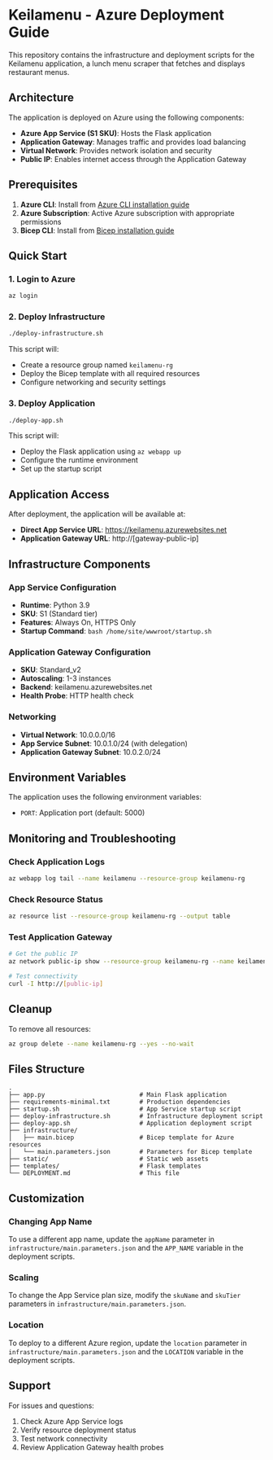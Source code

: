 # Keilamenu - Azure Deployment Guide

This repository contains the infrastructure and deployment scripts for the Keilamenu application, a lunch menu scraper that fetches and displays restaurant menus.

## Architecture

The application is deployed on Azure using the following components:
- **Azure App Service (S1 SKU)**: Hosts the Flask application
- **Application Gateway**: Manages traffic and provides load balancing
- **Virtual Network**: Provides network isolation and security
- **Public IP**: Enables internet access through the Application Gateway

## Prerequisites

1. **Azure CLI**: Install from [Azure CLI installation guide](https://docs.microsoft.com/en-us/cli/azure/install-azure-cli)
2. **Azure Subscription**: Active Azure subscription with appropriate permissions
3. **Bicep CLI**: Install from [Bicep installation guide](https://docs.microsoft.com/en-us/azure/azure-resource-manager/bicep/install)

## Quick Start

### 1. Login to Azure
```bash
az login
```

### 2. Deploy Infrastructure
```bash
./deploy-infrastructure.sh
```

This script will:
- Create a resource group named `keilamenu-rg`
- Deploy the Bicep template with all required resources
- Configure networking and security settings

### 3. Deploy Application
```bash
./deploy-app.sh
```

This script will:
- Deploy the Flask application using `az webapp up`
- Configure the runtime environment
- Set up the startup script

## Application Access

After deployment, the application will be available at:
- **Direct App Service URL**: https://keilamenu.azurewebsites.net
- **Application Gateway URL**: http://[gateway-public-ip]

## Infrastructure Components

### App Service Configuration
- **Runtime**: Python 3.9
- **SKU**: S1 (Standard tier)
- **Features**: Always On, HTTPS Only
- **Startup Command**: `bash /home/site/wwwroot/startup.sh`

### Application Gateway Configuration
- **SKU**: Standard_v2
- **Autoscaling**: 1-3 instances
- **Backend**: keilamenu.azurewebsites.net
- **Health Probe**: HTTP health check

### Networking
- **Virtual Network**: 10.0.0.0/16
- **App Service Subnet**: 10.0.1.0/24 (with delegation)
- **Application Gateway Subnet**: 10.0.2.0/24

## Environment Variables

The application uses the following environment variables:
- `PORT`: Application port (default: 5000)

## Monitoring and Troubleshooting

### Check Application Logs
```bash
az webapp log tail --name keilamenu --resource-group keilamenu-rg
```

### Check Resource Status
```bash
az resource list --resource-group keilamenu-rg --output table
```

### Test Application Gateway
```bash
# Get the public IP
az network public-ip show --resource-group keilamenu-rg --name keilamenu-pip --query ipAddress

# Test connectivity
curl -I http://[public-ip]
```

## Cleanup

To remove all resources:
```bash
az group delete --name keilamenu-rg --yes --no-wait
```

## Files Structure

```
.
├── app.py                          # Main Flask application
├── requirements-minimal.txt        # Production dependencies
├── startup.sh                      # App Service startup script
├── deploy-infrastructure.sh        # Infrastructure deployment script
├── deploy-app.sh                   # Application deployment script
├── infrastructure/
│   ├── main.bicep                  # Bicep template for Azure resources
│   └── main.parameters.json        # Parameters for Bicep template
├── static/                         # Static web assets
├── templates/                      # Flask templates
└── DEPLOYMENT.md                   # This file
```

## Customization

### Changing App Name
To use a different app name, update the `appName` parameter in `infrastructure/main.parameters.json` and the `APP_NAME` variable in the deployment scripts.

### Scaling
To change the App Service plan size, modify the `skuName` and `skuTier` parameters in `infrastructure/main.parameters.json`.

### Location
To deploy to a different Azure region, update the `location` parameter in `infrastructure/main.parameters.json` and the `LOCATION` variable in the deployment scripts.

## Support

For issues and questions:
1. Check Azure App Service logs
2. Verify resource deployment status
3. Test network connectivity
4. Review Application Gateway health probes